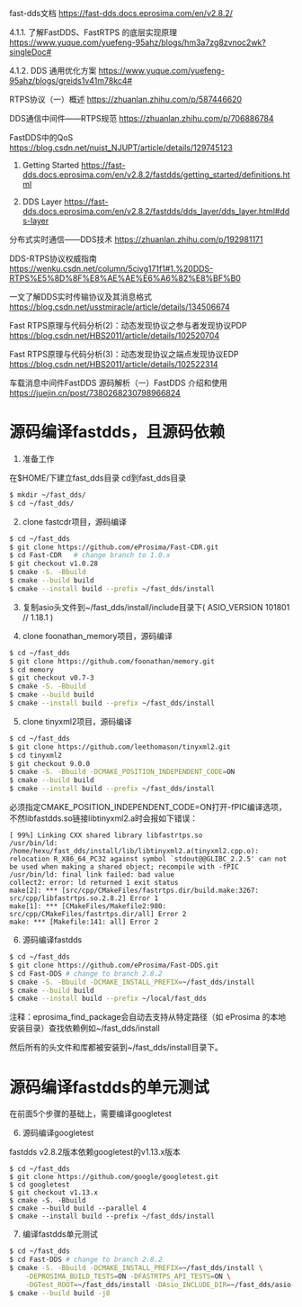 fast-dds文档
https://fast-dds.docs.eprosima.com/en/v2.8.2/

4.1.1. 了解FastDDS、FastRTPS 的底层实现原理
https://www.yuque.com/yuefeng-95ahz/blogs/hm3a7zg8zvnoc2wk?singleDoc#

4.1.2. DDS 通用优化方案
https://www.yuque.com/yuefeng-95ahz/blogs/greids1v41m78kc4#

RTPS协议（一）概述
https://zhuanlan.zhihu.com/p/587446620

DDS通信中间件——RTPS规范
https://zhuanlan.zhihu.com/p/706886784

FastDDS中的QoS
https://blog.csdn.net/nuist_NJUPT/article/details/129745123

1. Getting Started
https://fast-dds.docs.eprosima.com/en/v2.8.2/fastdds/getting_started/definitions.html

3. DDS Layer
https://fast-dds.docs.eprosima.com/en/v2.8.2/fastdds/dds_layer/dds_layer.html#dds-layer

分布式实时通信——DDS技术
https://zhuanlan.zhihu.com/p/192981171

DDS-RTPS协议权威指南
https://wenku.csdn.net/column/5civg171f1#1.%20DDS-RTPS%E5%8D%8F%E8%AE%AE%E6%A6%82%E8%BF%B0

一文了解DDS实时传输协议及其消息格式
https://blog.csdn.net/usstmiracle/article/details/134506674

Fast RTPS原理与代码分析(2)：动态发现协议之参与者发现协议PDP
https://blog.csdn.net/HBS2011/article/details/102520704

Fast RTPS原理与代码分析(3)：动态发现协议之端点发现协议EDP
https://blog.csdn.net/HBS2011/article/details/102522314

车载消息中间件FastDDS 源码解析（一）FastDDS 介绍和使用
https://juejin.cn/post/7380268230798966824

# 源码编译fastdds，且源码依赖

1. 准备工作

在$HOME/下建立fast_dds目录
cd到fast_dds目录

```bash
$ mkdir ~/fast_dds/
$ cd ~/fast_dds/
```

2. clone fastcdr项目，源码编译

```bash
$ cd ~/fast_dds
$ git clone https://github.com/eProsima/Fast-CDR.git
$ cd Fast-CDR   # change branch to 1.0.x
$ git checkout v1.0.28
$ cmake -S. -Bbuild
$ cmake --build build
$ cmake --install build --prefix ~/fast_dds/install
```

3. 复制asio头文件到~/fast_dds/install/include目录下( ASIO_VERSION 101801 // 1.18.1 )

4. clone foonathan_memory项目，源码编译

```bash
$ cd ~/fast_dds
$ git clone https://github.com/foonathan/memory.git
$ cd memory
$ git checkout v0.7-3
$ cmake -S. -Bbuild
$ cmake --build build
$ cmake --install build --prefix ~/fast_dds/install
```

5. clone tinyxml2项目，源码编译

```bash
$ cd ~/fast_dds
$ git clone https://github.com/leethomason/tinyxml2.git
$ cd tinyxml2
$ git checkout 9.0.0
$ cmake -S. -Bbuild -DCMAKE_POSITION_INDEPENDENT_CODE=ON
$ cmake --build build
$ cmake --install build --prefix ~/fast_dds/install
```

必须指定CMAKE_POSITION_INDEPENDENT_CODE=ON打开-fPIC编译选项，不然libfastdds.so链接libtinyxml2.a时会报如下错误：

```
[ 99%] Linking CXX shared library libfastrtps.so
/usr/bin/ld: /home/hexu/fast_dds/install/lib/libtinyxml2.a(tinyxml2.cpp.o): relocation R_X86_64_PC32 against symbol `stdout@@GLIBC_2.2.5' can not be used when making a shared object; recompile with -fPIC
/usr/bin/ld: final link failed: bad value
collect2: error: ld returned 1 exit status
make[2]: *** [src/cpp/CMakeFiles/fastrtps.dir/build.make:3267: src/cpp/libfastrtps.so.2.8.2] Error 1
make[1]: *** [CMakeFiles/Makefile2:980: src/cpp/CMakeFiles/fastrtps.dir/all] Error 2
make: *** [Makefile:141: all] Error 2
```

6. 源码编译fastdds

```bash
$ cd ~/fast_dds
$ git clone https://github.com/eProsima/Fast-DDS.git
$ cd Fast-DDS # change to branch 2.8.2
$ cmake -S. -Bbuild -DCMAKE_INSTALL_PREFIX=~/fast_dds/install
$ cmake --build build
$ cmake --install build --prefix ~/local/fast_dds
```

注释：eprosima_find_package会自动去支持从特定路径（如 eProsima 的本地安装目录）查找依赖例如~/fast_dds/install

然后所有的头文件和库都被安装到~/fast_dds/install目录下。

# 源码编译fastdds的单元测试

在前面5个步骤的基础上，需要编译googletest

6. 源码编译googletest

fastdds v2.8.2版本依赖googletest的v1.13.x版本

```
$ cd ~/fast_dds
$ git clone https://github.com/google/googletest.git
$ cd googletest
$ git checkout v1.13.x
$ cmake -S. -Bbuild
$ cmake --build build --parallel 4
$ cmake --install build --prefix ~/fast_dds/install
```

7. 编译fastdds单元测试

```bash
$ cd ~/fast_dds
$ cd Fast-DDS # change to branch 2.8.2
$ cmake -S. -Bbuild -DCMAKE_INSTALL_PREFIX=~/fast_dds/install \
    -DEPROSIMA_BUILD_TESTS=ON -DFASTRTPS_API_TESTS=ON \
    -DGTest_ROOT=~/fast_dds/install -DAsio_INCLUDE_DIR=~/fast_dds/asio-1.18.1/include
$ cmake --build build -j8
```

